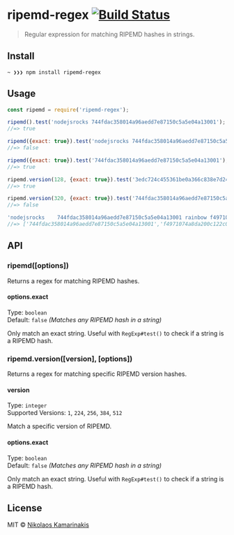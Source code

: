 # ripemd-regex [![Build Status](https://travis-ci.org/k4m4/ripemd-regex.svg?branch=master)](https://travis-ci.org/k4m4/ripemd-regex)

> Regular expression for matching RIPEMD hashes in strings.


## Install

```
~ ❯❯❯ npm install ripemd-regex
```


## Usage

```js
const ripemd = require('ripemd-regex');

ripemd().test('nodejsrocks 744fdac358014a96aedd7e87150c5a5e04a13001');
//=> true

ripemd({exact: true}).test('nodejsrocks 744fdac358014a96aedd7e87150c5a5e04a13001 foo');
//=> false

ripemd({exact: true}).test('744fdac358014a96aedd7e87150c5a5e04a13001');
//=> true

ripemd.version(128, {exact: true}).test('3edc724c455361be0a366c838e7d2434');
//=> true

ripemd.version(320, {exact: true}).test('744fdac358014a96aedd7e87150c5a5e04a13001');
//=> false

'nodejsrocks 	744fdac358014a96aedd7e87150c5a5e04a13001 rainbow f4971074a8da200c122c04bc4e0fa96066913d6f38d3397eb61a7341078cd4841386e159993826af'.match(ripemd());
//=> ['744fdac358014a96aedd7e87150c5a5e04a13001','f4971074a8da200c122c04bc4e0fa96066913d6f38d3397eb61a7341078cd4841386e159993826af']
```


## API

### ripemd([options])

Returns a regex for matching RIPEMD hashes.

#### options.exact

Type: `boolean`<br>
Default: `false` *(Matches any RIPEMD hash in a string)*

Only match an exact string. Useful with `RegExp#test()` to check if a string is a RIPEMD hash.


### ripemd.version([version], [options])

Returns a regex for matching specific RIPEMD version hashes.

#### version

Type: `integer`<br>
Supported Versions: `1`, `224`, `256`, `384`, `512`

Match a specific version of RIPEMD.

#### options.exact

Type: `boolean`<br>
Default: `false` *(Matches any RIPEMD hash in a string)*

Only match an exact string. Useful with `RegExp#test()` to check if a string is a RIPEMD hash.


## License

MIT © [Nikolaos Kamarinakis](https://nikolaskama.me)
